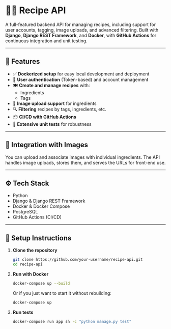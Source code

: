 # 🧑‍🍳 Recipe API

A full-featured backend API for managing recipes, including support for user accounts, tagging, image uploads, and advanced filtering. Built with **Django**, **Django REST Framework**, and **Docker**, with **GitHub Actions** for continuous integration and unit testing.

---

## 🚀 Features

- ✅ **Dockerized setup** for easy local development and deployment
- 🔐 **User authentication** (Token-based) and account management
- 🍽️ **Create and manage recipes** with:
  - Ingredients
  - Tags
- 📅 **Image upload support** for ingredients
- 🔍 **Filtering** recipes by tags, ingredients, etc.
- 📦 **CI/CD with GitHub Actions**
- 🧪 **Extensive unit tests** for robustness

---

## 📸 Integration with Images

You can upload and associate images with individual ingredients. The API handles image uploads, stores them, and serves the URLs for front-end use.

---

## ⚙️ Tech Stack

- Python
- Django & Django REST Framework
- Docker & Docker Compose
- PostgreSQL
- GitHub Actions (CI/CD)

---

## 🚧 Setup Instructions

1. **Clone the repository**

   ```bash
   git clone https://github.com/your-username/recipe-api.git
   cd recipe-api
   ```

2. **Run with Docker**

   ```bash
   docker-compose up --build
   ```

   Or if you just want to start it without rebuilding:

   ```bash
   docker-compose up
   ```

3. **Run tests**

   ```bash
   docker-compose run app sh -c "python manage.py test"
   ```
